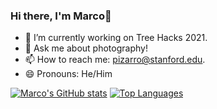 ### Hi there, I'm Marco👋

- 🔭 I’m currently working on Tree Hacks 2021.
- 💬 Ask me about photography!
- 📫 How to reach me: [pizarro@stanford.edu](mailto:pizarro@stanford.edu).
- 😄 Pronouns: He/Him
<!--
- 🌱 I’m currently learning ...
- 👯 I’m looking to collaborate on ...
- 🤔 I’m looking for help with ...
- ⚡ Fun fact: ... -->

[![Marco's GitHub stats](https://github-readme-stats.vercel.app/api?username=marcopizarro&theme=tokyonight)](https://github.com/anuraghazra/github-readme-stats)
[![Top Languages](https://github-readme-stats.vercel.app/api/top-langs/?username=marcopizarro&langs_count=5&theme=tokyonight)](https://github.com/anuraghazra/github-readme-stats)
